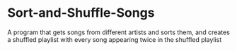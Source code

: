 # Sort-and-Shuffle-Songs
A program that gets songs from different artists and sorts them, and creates a shuffled playlist with every song appearing twice in the shuffled playlist
